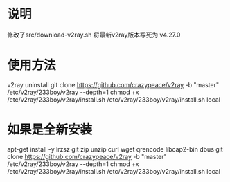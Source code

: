 # 说明
修改了src/download-v2ray.sh
将最新v2ray版本写死为 v4.27.0

# 使用方法
v2ray uninstall
git clone https://github.com/crazypeace/v2ray -b "master" /etc/v2ray/233boy/v2ray --depth=1
chmod +x /etc/v2ray/233boy/v2ray/install.sh
/etc/v2ray/233boy/v2ray/install.sh local

# 如果是全新安装
apt-get install -y lrzsz git zip unzip curl wget qrencode libcap2-bin dbus
git clone https://github.com/crazypeace/v2ray -b "master" /etc/v2ray/233boy/v2ray --depth=1
chmod +x /etc/v2ray/233boy/v2ray/install.sh
/etc/v2ray/233boy/v2ray/install.sh local
